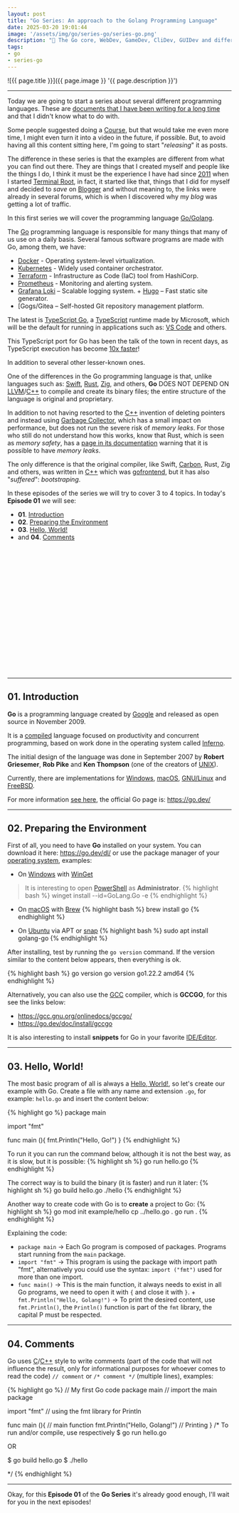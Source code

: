 ```yaml
---
layout: post
title: "Go Series: An approach to the Golang Programming Language"
date: 2025-03-20 19:01:44
image: '/assets/img/go/series-go/series-go.png'
description: "🐹 The Go core, WebDev, GameDev, CliDev, GUIDev and different examples."
tags:
- go
- series-go
---
```


![{{ page.title }}]({{ page.image }} '{{ page.description }}')

---

Today we are going to start a series about several different programming languages. These are [documents that I have been writing for a long time](https://x.com/TerminalRootTV/status/1788013077092352384) and that I didn't know what to do with.

Some people suggested doing a [Course](https://terminalroot.com.br/cursos), but that would take me even more time, I might even turn it into a video in the future, if possible. But, to avoid having all this content sitting here, I'm going to start "*releasing*" it as posts.

The difference in these series is that the examples are different from what you can find out there. They are things that I created myself and people like the things I do, I think it must be the experience I have had since [2011](https://terminalroot.com.br/2011/10/ola-mundo.html) when I started [Terminal Root](https://terminalroot.com.br/), in fact, it started like that, things that I did for myself and decided to *save* on [Blogger](https://cpp-terminal.blogspot.com/) and without meaning to, the links were already in several forums, which is when I discovered why my *blog* was getting a lot of traffic.

In this first series we will cover the programming language [Go/Golang](https://terminalroot.com/tags#go).

The [Go](https://terminalroot.com/tags#go) programming language is responsible for many things that many of us use on a daily basis. Several famous software programs are made with Go, among them, we have:

+ [Docker](https://terminalroot.com/tags#docker) - Operating system-level virtualization.
+ [Kubernetes](https://kubernetes.io/) - Widely used container orchestrator.
+ [Terraform](https://www.terraform.io/) - Infrastructure as Code (IaC) tool from HashiCorp.
+ [Prometheus](https://prometheus.io/) - Monitoring and alerting system.
+ [Grafana Loki](https://grafana.com/oss/loki/) – Scalable logging system. + [Hugo](https://gohugo.io/) – Fast static site generator.
+ [Gogs/Gitea – Self-hosted Git repository management platform.

The latest is [TypeScript Go](https://github.com/microsoft/typescript-go), a [TypeScript](https://terminalroot.com/tags#typescript) runtime made by Microsoft, which will be the default for running in applications such as: [VS Code](https://terminalroot.com/tags#vscode) and others.

This TypeScript port for Go has been the talk of the town in recent days, as TypeScript execution has become [10x faster](https://www.youtube.com/watch?v=pNlq-EVld70)!

In addition to several other lesser-known ones.

One of the differences in the Go programming language is that, unlike languages ​​such as: [Swift](https://terminalroot.com/tags#swift), [Rust](https://terminalroot.com/tags#rust), [Zig](https://terminalroot.com/tags#zig), and others, **Go** DOES NOT DEPEND ON [LLVM](https://terminalroot.com/tags#llvm)/[C++](https://terminalroot.com.br/tags#cpp) to compile and create its binary files; the entire structure of the language is original and proprietary.

In addition to not having resorted to the [C++](https://terminalroot.com/tags#cpp) invention of deleting pointers and instead using [Garbage Collector](https://en.wikipedia.org/wiki/Garbage_collection_(computer_science)), which has a small impact on performance, but does not run the severe risk of *memory leaks*. For those who still do not understand how this works, know that Rust, which is seen as *memory safety*, has a [page in its documentation](https://doc.rust-lang.org/book/ch15-06-reference-cycles.html) warning that it is possible to have *memory leaks*.

The only difference is that the original compiler, like Swift, [Carbon](https://terminalroot.com/how-to-install-carbon-language-in-ubuntu-and-first-steps/), Rust, Zig and others, was written in [C++](https://terminalroot.com/tags#cpp) which was [gofrontend](https://github.com/golang/gofrontend), but it has also "*suffered*": *bootstraping*.

In these episodes of the series we will try to cover 3 to 4 topics. In today's **Episode 01** we will see:

+ **01**. [Introduction](#01-introduction)
+ **02**. [Preparing the Environment](#02-preparing-the-environment)
+ **03**. [Hello, World!](#03-hello-world)
+ and **04**. [Comments](#04-comments)


<!-- SQUARE - GAMES ROOT -->
<script async src="//pagead2.googlesyndication.com/pagead/js/adsbygoogle.js"></script>
<ins class="adsbygoogle"
style="display:inline-block;width:336px;height:280px"
data-ad-client="ca-pub-2838251107855362"
data-ad-slot="5351066970"></ins>
<script>
(adsbygoogle = window.adsbygoogle || []).push({});
</script>

---

## 01. Introduction
**Go** is a programming language created by [Google](https://google.com/) and released as open source in November 2009.

It is a [compiled](https://terminalroot.com/list-of-top-10-c-cpp-compilers/) language focused on productivity and concurrent programming, based on work done in the operating system called [Inferno](https://terminalroot.com.br/2020/09/conheca-o-inferno.html).

The initial design of the language was done in September 2007 by **Robert Griesemer**, **Rob Pike** and **Ken Thompson** (one of the creators of [UNIX](https://terminalroot.com/tags#unix)).

Currently, there are implementations for [Windows](https://terminalroot.com/tags#windows), [macOS](https://terminalroot.com/tags#macos), [GNU/Linux](https://terminalroot.com/tags#gnulinux) and [FreeBSD](https://terminalroot.com/tags#freebsd).

For more information [see here](https://en.wikipedia.org/wiki/Go_(programming_language)), the official Go page is: <https://go.dev/>

---

## 02. Preparing the Environment
First of all, you need to have **Go** installed on your system. You can download it here: <https://go.dev/dl/> or use the package manager of your [operating system](https://terminalroot.com/tags#so), examples:

+ On [Windows](https://terminalroot.com/tags#windows) with [WinGet](https://winstall.app/apps/GoLang.Go)
> It is interesting to open [PowerShell](https://terminalroot.com/tags#powershell) as **Administrator**. 
{% highlight bash %}
winget install --id=GoLang.Go -e
{% endhighlight %}

+ On [macOS](https://terminalroot.com/tags#macOS) with [Brew](https://formulae.brew.sh/formula/go)
{% highlight bash %}
brew install go
{% endhighlight %}

+ On [Ubuntu]() via APT or [snap](https://snapcraft.io/go)
{% highlight bash %}
sudo apt install golang-go
{% endhighlight %}

After installing, test by running the `go version` command. If the version similar to the content below appears, then everything is ok.

{% highlight bash %}
go version
go version go1.22.2 amd64
{% endhighlight %}

Alternatively, you can also use the [GCC](https://terminalroot.com/tags#gcc) compiler, which is **GCCGO**, for this see the links below:
+ <https://gcc.gnu.org/onlinedocs/gccgo/>
+ <https://go.dev/doc/install/gccgo>

It is also interesting to install **snippets** for Go in your favorite [IDE/Editor](https://terminalroot.com/tags#editors).

---

## 03. Hello, World! 
The most basic program of all is always a [Hello, World!](https://terminalroot.com/hello-world-in-25-programming-languages-proposal-docs-and-links/), so let's create our example with Go. Create a file with any name and extension `.go`, for example: `hello.go` and insert the content below:

{% highlight go %}
package main

import "fmt"

func main (){
fmt.Println("Hello, Go!")
}
{% endhighlight %}

To run it you can run the command below, although it is not the best way, as it is slow, but it is possible:
{% highlight sh %}
go run hello.go
{% endhighlight %}

The correct way is to build the binary (it is faster) and run it later:
{% highlight sh %}
go build hello.go
./hello
{% endhighlight %}

Another way to create code with Go is to **create** a project to Go:
{% highlight sh %}
go mod init example/hello
cp ../hello.go .
go run .
{% endhighlight %}

Explaining the code:
+ `package main` → Each Go program is composed of packages. Programs start running from the `main` package.
+ `import "fmt"` → This program is using the package with import path "fmt", alternatively you could use the syntax: `import ("fmt")` used for more than one import.
+ `func main()` → This is the main function, it always needs to exist in all Go programs, we need to open it with `{` and close it with `}`. + `fmt.Println("Hello, Golang!")` → To print the desired content, use `fmt.Println()`, the `Println()` function is part of the `fmt` library, the capital P must be respected.


<!-- RECTANGLE 2 - OnParagragraph -->
<script async src="//pagead2.googlesyndication.com/pagead/js/adsbygoogle.js"></script>
<ins class="adsbygoogle"
style="display:block; text-align:center;"
data-ad-layout="in-article"
data-ad-format="fluid"
data-ad-client="ca-pub-2838251107855362"
data-ad-slot="8549252987"></ins>
<script>
(adsbygoogle = window.adsbygoogle || []).push({});
</script>

---

## 04. Comments
Go uses [C](https://terminalroot.com/tags#linguagemc)/[C++](https://terminalroot.com/tags#cpp) style to write comments (part of the code that will not influence the result, only for informational purposes for whoever comes to read the code) `// comment` or `/* comment */` (multiple lines), examples:

{% highlight go %}
// My first Go code
package main // import the main package

import "fmt" // using the fmt library for Println

func main (){ // main function
fmt.Println("Hello, Golang!") // Printing
}
/*
To run and/or compile, use respectively
$ go run hello.go

OR

$ go build hello.go
$ ./hello

*/
{% endhighlight %}

---

Okay, for this **Episode 01** of the **Go Series** it's already good enough, I'll wait for you in the next episodes!

